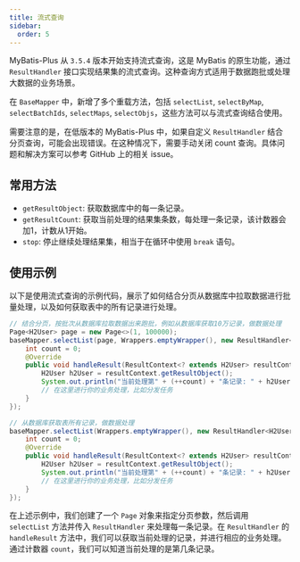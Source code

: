 ```yaml
---
title: 流式查询
sidebar:
  order: 5
---
```


MyBatis-Plus 从 `3.5.4` 版本开始支持流式查询，这是 MyBatis 的原生功能，通过 `ResultHandler` 接口实现结果集的流式查询。这种查询方式适用于数据跑批或处理大数据的业务场景。

在 `BaseMapper` 中，新增了多个重载方法，包括 `selectList`, `selectByMap`, `selectBatchIds`, `selectMaps`, `selectObjs`，这些方法可以与流式查询结合使用。

需要注意的是，在低版本的 MyBatis-Plus 中，如果自定义 `ResultHandler` 结合分页查询，可能会出现错误。在这种情况下，需要手动关闭 count 查询。具体问题和解决方案可以参考 GitHub 上的相关 issue。

## 常用方法

- `getResultObject`: 获取数据库中的每一条记录。
- `getResultCount`: 获取当前处理的结果集条数，每处理一条记录，该计数器会加1，计数从1开始。
- `stop`: 停止继续处理结果集，相当于在循环中使用 `break` 语句。

## 使用示例

以下是使用流式查询的示例代码，展示了如何结合分页从数据库中拉取数据进行批量处理，以及如何获取表中的所有记录进行处理。

```java
// 结合分页，按批次从数据库拉取数据出来跑批，例如从数据库获取10万记录，做数据处理
Page<H2User> page = new Page<>(1, 100000);
baseMapper.selectList(page, Wrappers.emptyWrapper(), new ResultHandler<H2User>() {
    int count = 0;
    @Override
    public void handleResult(ResultContext<? extends H2User> resultContext) {
        H2User h2User = resultContext.getResultObject();
        System.out.println("当前处理第" + (++count) + "条记录: " + h2User);
        // 在这里进行你的业务处理，比如分发任务
    }
});

// 从数据库获取表所有记录，做数据处理
baseMapper.selectList(Wrappers.emptyWrapper(), new ResultHandler<H2User>() {
    int count = 0;
    @Override
    public void handleResult(ResultContext<? extends H2User> resultContext) {
        H2User h2User = resultContext.getResultObject();
        System.out.println("当前处理第" + (++count) + "条记录: " + h2User);
        // 在这里进行你的业务处理，比如分发任务
    }
});
```

在上述示例中，我们创建了一个 `Page` 对象来指定分页参数，然后调用 `selectList` 方法并传入 `ResultHandler` 来处理每一条记录。在 `ResultHandler` 的 `handleResult` 方法中，我们可以获取当前处理的记录，并进行相应的业务处理。通过计数器 `count`，我们可以知道当前处理的是第几条记录。